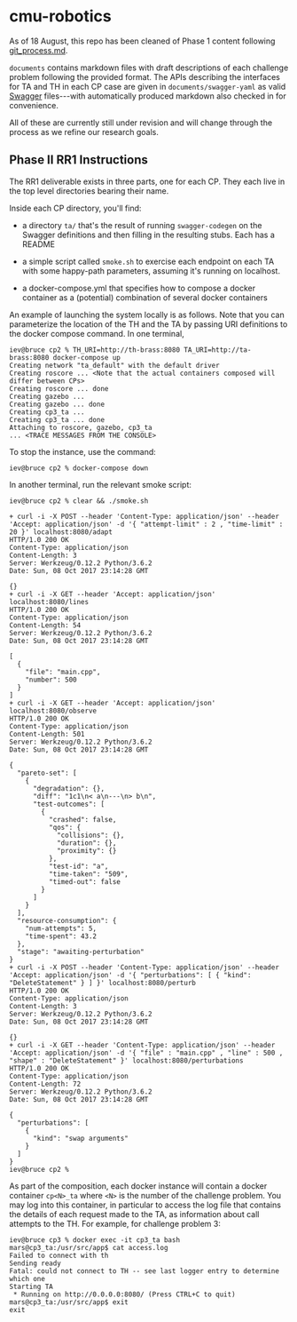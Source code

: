 cmu-robotics
============

As of 18 August, this repo has been cleaned of Phase 1 content following
[git_process.md](https://github.mit.edu/brass/mitll/blob/master/documents/development/git_process.md).

`documents` contains markdown files with draft descriptions of each
challenge problem following the provided format. The APIs describing the
interfaces for TA and TH in each CP case are given in
`documents/swagger-yaml` as valid [Swagger](http://swagger.io) files---with
automatically produced markdown also checked in for convenience.

All of these are currently still under revision and will change through the
process as we refine our research goals.

Phase II RR1 Instructions
----------------

The RR1 deliverable exists in three parts, one for each CP. They each live
in the top level directories bearing their name.

Inside each CP directory, you'll find:

* a directory `ta/` that's the result of running `swagger-codegen` on the
  Swagger definitions and then filling in the resulting stubs. Each has a
  README

* a simple script called `smoke.sh` to exercise each endpoint on each TA
  with some happy-path parameters, assuming it's running on localhost.
  
* a docker-compose.yml that specifies how to compose a docker container as
  a (potential) combination of several docker containers

An example of launching the system locally is as follows. Note that you can
parameterize the location of the TH and the TA by passing URI definitions to 
the docker compose command. In one terminal,

``` 
iev@bruce cp2 % TH_URI=http://th-brass:8080 TA_URI=http://ta-brass:8080 docker-compose up
Creating network "ta_default" with the default driver
Creating roscore ... <Note that the actual containers composed will differ between CPs>
Creating roscore ... done
Creating gazebo ...
Creating gazebo ... done
Creating cp3_ta ...
Creating cp3_ta ... done
Attaching to roscore, gazebo, cp3_ta
... <TRACE MESSAGES FROM THE CONSOLE>
```

To stop the instance, use the command:

```
iev@bruce cp2 % docker-compose down
```

In another terminal, run the relevant smoke script:

```
iev@bruce cp2 % clear && ./smoke.sh

+ curl -i -X POST --header 'Content-Type: application/json' --header 'Accept: application/json' -d '{ "attempt-limit" : 2 , "time-limit" : 20 }' localhost:8080/adapt
HTTP/1.0 200 OK
Content-Type: application/json
Content-Length: 3
Server: Werkzeug/0.12.2 Python/3.6.2
Date: Sun, 08 Oct 2017 23:14:28 GMT

{}
+ curl -i -X GET --header 'Accept: application/json' localhost:8080/lines
HTTP/1.0 200 OK
Content-Type: application/json
Content-Length: 54
Server: Werkzeug/0.12.2 Python/3.6.2
Date: Sun, 08 Oct 2017 23:14:28 GMT

[
  {
    "file": "main.cpp",
    "number": 500
  }
]
+ curl -i -X GET --header 'Accept: application/json' localhost:8080/observe
HTTP/1.0 200 OK
Content-Type: application/json
Content-Length: 501
Server: Werkzeug/0.12.2 Python/3.6.2
Date: Sun, 08 Oct 2017 23:14:28 GMT

{
  "pareto-set": [
    {
      "degradation": {},
      "diff": "1c1\n< a\n---\n> b\n",
      "test-outcomes": [
        {
          "crashed": false,
          "qos": {
            "collisions": {},
            "duration": {},
            "proximity": {}
          },
          "test-id": "a",
          "time-taken": "509",
          "timed-out": false
        }
      ]
    }
  ],
  "resource-consumption": {
    "num-attempts": 5,
    "time-spent": 43.2
  },
  "stage": "awaiting-perturbation"
}
+ curl -i -X POST --header 'Content-Type: application/json' --header 'Accept: application/json' -d '{ "perturbations": [ { "kind": "DeleteStatement" } ] }' localhost:8080/perturb
HTTP/1.0 200 OK
Content-Type: application/json
Content-Length: 3
Server: Werkzeug/0.12.2 Python/3.6.2
Date: Sun, 08 Oct 2017 23:14:28 GMT

{}
+ curl -i -X GET --header 'Content-Type: application/json' --header 'Accept: application/json' -d '{ "file" : "main.cpp" , "line" : 500 , "shape" : "DeleteStatement" }' localhost:8080/perturbations
HTTP/1.0 200 OK
Content-Type: application/json
Content-Length: 72
Server: Werkzeug/0.12.2 Python/3.6.2
Date: Sun, 08 Oct 2017 23:14:28 GMT

{
  "perturbations": [
    {
      "kind": "swap arguments"
    }
  ]
}
iev@bruce cp2 %

```
As part of the composition, each docker instance will contain a docker container
`cp<N>_ta` where `<N>` is the number of the challenge problem. You may log into 
this container, in particular to access the log file that contains the details of
each request made to the TA, as information about call attempts to the TH. For example,
for challenge problem 3:

```
iev@bruce cp3 % docker exec -it cp3_ta bash
mars@cp3_ta:/usr/src/app$ cat access.log
Failed to connect with th
Sending ready
Fatal: could not connect to TH -- see last logger entry to determine which one
Starting TA
 * Running on http://0.0.0.0:8080/ (Press CTRL+C to quit)
mars@cp3_ta:/usr/src/app$ exit
exit
```


